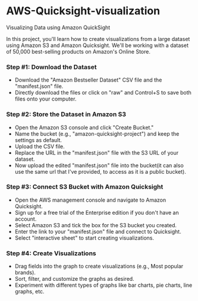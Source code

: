 # AWS-Quicksight-visualization
Visualizing Data using Amazon QuickSight

In this project, you'll learn how to create visualizations from a large dataset using Amazon S3 and Amazon Quicksight. We'll be working with a dataset of 50,000 best-selling products on Amazon's Online Store.

### Step #1: Download the Dataset
- Download the "Amazon Bestseller Dataset" CSV file and the "manifest.json" file.
- Directly download the files or click on "raw" and Control+S to save both files onto your computer.

### Step #2: Store the Dataset in Amazon S3
- Open the Amazon S3 console and click "Create Bucket."
- Name the bucket (e.g., "amazon-quicksight-project") and keep the settings as default.
- Upload the CSV file.
- Replace the URL in the "manifest.json" file with the S3 URL of your dataset.
- Now upload the edited "manifest.json" file into the bucket(it can also use the same url that I've provided, to access as it is a public bucket).

### Step #3: Connect S3 Bucket with Amazon Quicksight
- Open the AWS management console and navigate to Amazon Quicksight.
- Sign up for a free trial of the Enterprise edition if you don't have an account.
- Select Amazon S3 and tick the box for the S3 bucket you created.
- Enter the link to your "manifest.json" file and connect to Quicksight.
- Select "interactive sheet" to start creating visualizations.

### Step #4: Create Visualizations
- Drag fields into the graph to create visualizations (e.g., Most popular brands).
- Sort, filter, and customize the graphs as desired.
- Experiment with different types of graphs like bar charts, pie charts, line graphs, etc.
